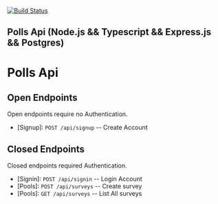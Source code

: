 [![Build Status](https://travis-ci.org/vbeloti/Polls-API.svg?branch=master)](https://travis-ci.org/vbeloti/Polls-API)

## Polls Api (Node.js && Typescript && Express.js && Postgres)


# Polls Api

## Open Endpoints

Open endpoints require no Authentication.

* [Signup]: `POST /api/signup` -- Create Account

## Closed Endpoints

Closed endpoints required Authentication.

* [Signin]: `POST /api/signin` -- Login Account
* [Pools]: `POST /api/surveys` -- Create survey
* [Pools]: `GET /api/surveys` -- List All surveys
